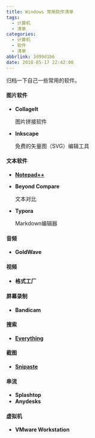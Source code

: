 ```yaml
---
title: Windows 常用软件清单
tags:
  - 计算机
  - 清单
categories:
  - 计算机
  - 软件
  - 清单
abbrlink: 3d99d1b6
date: 2018-05-17 22:42:00
---
```

归档一下自己一些常用的软件。



#### <i class="fa fa-bookmark-o" aria-hidden="true"></i> 图片软件

- **CollageIt** 

  图片拼接软件

- **Inkscape**

  免费的矢量图（SVG）编辑工具



#### <i class="fa fa-bookmark-o" aria-hidden="true"></i> 文本软件

- [**Notepad++**](https://notepad-plus-plus.org/)

- **Beyond Compare** 

  文本对比

- **Typora**

  Markdown编辑器



#### <i class="fa fa-bookmark-o" aria-hidden="true"></i> 音频

- **GoldWave**



#### <i class="fa fa-bookmark-o" aria-hidden="true"></i> 视频

- **格式工厂**



#### <i class="fa fa-bookmark-o" aria-hidden="true"></i> 屏幕录制

- **Bandicam**



#### <i class="fa fa-bookmark-o" aria-hidden="true"></i> 搜索

- [**Everything**](https://www.voidtools.com/)



#### <i class="fa fa-bookmark-o" aria-hidden="true"></i> 截图

- [**Snipaste**](https://www.snipaste.com/)



#### <i class="fa fa-bookmark-o" aria-hidden="true"></i> 串流

- **Splashtop**
- **Anydesks**



#### <i class="fa fa-bookmark-o" aria-hidden="true"></i> 虚拟机

- **VMware Workstation**